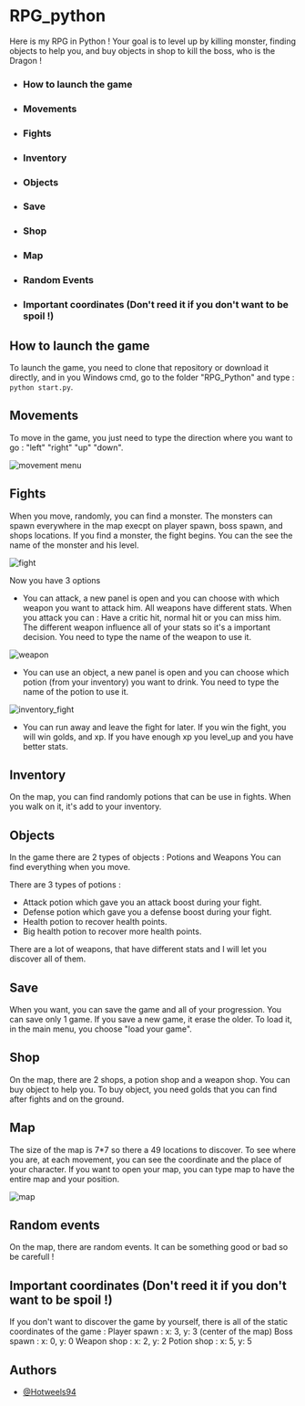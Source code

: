 # RPG_python

Here is my RPG in Python ! Your goal is to level up by killing monster, finding objects to help you, and buy objects in shop to kill the boss, who is the Dragon !

* ### How to launch the game
* ### Movements
* ### Fights
* ### Inventory
* ### Objects
* ### Save
* ### Shop
* ### Map
* ### Random Events
* ### Important coordinates (Don't reed it if you don't want to be spoil !)

## How to launch the game
To launch the game, you need to clone that repository or download it directly, and in you Windows cmd, go to the folder "RPG_Python" and type : ```python start.py```.

## Movements
To move in the game, you just need to type the direction where you want to go : "left" "right" "up" "down".

![movement menu](https://github.com/user-attachments/assets/787a9dc2-ba6a-4d7c-9b61-2cc03511434f)

## Fights
When you move, randomly, you can find a monster. The monsters can spawn everywhere in the map execpt on player spawn, boss spawn, and shops locations.
If you find a monster, the fight begins. You can the see the name of the monster and his level.

![fight](https://github.com/user-attachments/assets/fb0170ff-75d2-441c-96e4-712eb925f190)


Now you have 3 options
* You can attack, a new panel is open and you can choose with which weapon you want to attack him. All weapons have different stats. When you attack you can : Have a critic hit, normal hit or you can miss him. The different weapon influence all of your stats so it's a important decision. You need to type the name of the weapon to use it.

![weapon](https://github.com/user-attachments/assets/46445edb-21b4-4be4-9888-d53a7bac099e)


* You can use an object, a new panel is open and you can choose which potion (from your inventory) you want to drink. You need to type the name of the potion to use it.

![inventory_fight](https://github.com/user-attachments/assets/c4d94b4a-af9d-4ac2-b6fe-1e3549b11eac)


* You can run away and leave the fight for later.
If you win the fight, you will win golds, and xp. If you have enough xp you level_up and you have better stats.

## Inventory
On the map, you can find randomly potions that can be use in fights. When you walk on it, it's add to your inventory. 

## Objects
In the game there are 2 types of objects : Potions and Weapons
You can find everything when you move.

There are 3 types of potions :
* Attack potion which gave you an attack boost during your fight.
* Defense potion which gave you a defense boost during your fight.
* Health potion to recover health points.
* Big health potion to recover more health points.

There are a lot of weapons, that have different stats and I will let you discover all of them.

## Save
When you want, you can save the game and all of your progression. You can save only 1 game. If you save a new game, it erase the older.
To load it, in the main menu, you choose "load your game".

## Shop
On the map, there are 2 shops, a potion shop and a weapon shop. You can buy object to help you.
To buy object, you need golds that you can find after fights and on the ground.

## Map
The size of the map is 7*7 so there a 49 locations to discover.
To see where you are, at each movement, you can see the coordinate and the place of your character.
If you want to open your map, you can type map to have the entire map and your position.

![map](https://github.com/user-attachments/assets/2920f6cf-5aff-423a-919b-150f7e6d2c86)


## Random events
On the map, there are random events. It can be something good or bad so be carefull !

## Important coordinates (Don't reed it if you don't want to be spoil !)
If you don't want to discover the game by yourself, there is all of the static coordinates of the game :
Player spawn : x: 3, y: 3 (center of the map)
Boss spawn : x: 0, y: 0
Weapon shop : x: 2, y: 2
Potion shop : x: 5, y: 5


## Authors
- [@Hotweels94](https://github.com/Hotweels94)
